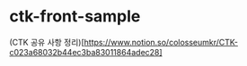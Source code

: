 # ctk-front-sample

(CTK 공유 사항 정리)[https://www.notion.so/colosseumkr/CTK-c023a68032b44ec3ba83011864adec28]